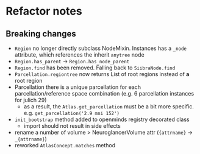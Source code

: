 # Refactor notes

## Breaking changes

- `Region` no longer directly subclass NodeMixin. Instances has a `_node` attribute, which references the inherit `anytree` node
- `Region.has_parent` -> `Region.has_node_parent`
- `Region.find` has been removed. Falling back to `SiibraNode.find`
- `Parcellation.regiontree` now returns List of root regions instead of **a** root region
- Parcellation there is a unique parcellation for each parcellation/reference space combination (e.g. 6 parcellation instances for julich 29)
    - as a result, the `Atlas.get_parcellation` must be a bit more specific. e.g. `get_parcellation('2.9 mni 152')`
- `init_bootstrap` method added to openminds registry decorated class
    - import should not result in side effects
- rename a number of volume > NeuroglancerVolume attr (`{attrname}` -> `_{attrname}`)
- reworked `AtlasConcept.matches` method